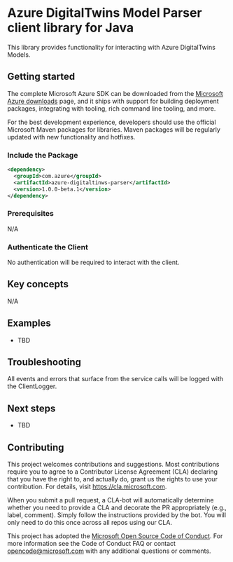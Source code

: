 # Azure DigitalTwins Model Parser client library for Java

This library provides functionality for interacting with Azure DigitalTwins Models.


## Getting started

The complete Microsoft Azure SDK can be downloaded from the [Microsoft Azure downloads][microsoft_sdk_download] page, and it ships with support for building deployment packages, integrating with tooling, rich command line tooling, and more.

For the best development experience, developers should use the official Microsoft Maven packages for libraries. Maven packages will be regularly updated with new functionality and hotfixes.

### Include the Package

[//]: # ({x-version-update-start;com.azure:azure-digitaltwins-parser;current})

```xml
<dependency>
  <groupId>com.azure</groupId>
  <artifactId>azure-digitaltinws-parser</artifactId>
  <version>1.0.0-beta.1</version>
</dependency>
```

[//]: # ({x-version-update-end})

### Prerequisites

N/A

### Authenticate the Client

No authentication will be required to interact with the client.

## Key concepts

N/A

## Examples

- TBD

## Troubleshooting

All events and errors that surface from the service calls will be logged with the ClientLogger.

## Next steps

- TBD

## Contributing

This project welcomes contributions and suggestions.
Most contributions require you to agree to a Contributor License Agreement (CLA) declaring that you have the right to, and actually do, grant us the rights to use your contribution.
For details, visit <https://cla.microsoft.com>.

When you submit a pull request, a CLA-bot will automatically determine whether you need to provide a CLA and decorate the PR appropriately (e.g., label, comment).
Simply follow the instructions provided by the bot.
You will only need to do this once across all repos using our CLA.

This project has adopted the [Microsoft Open Source Code of Conduct][code_of_conduct].
For more information see the Code of Conduct FAQ or contact opencode@microsoft.com with any additional questions or comments.

<!-- LINKS -->
[microsoft_sdk_download]: https://azure.microsoft.com/downloads/?sdk=net
[code_of_conduct]: https://opensource.microsoft.com/codeofconduct/
[json_ld_reference]: https://json-ld.org
